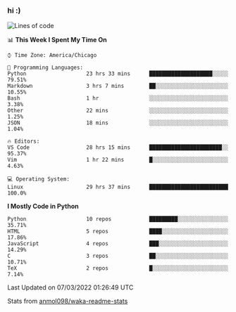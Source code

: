 ### hi :)

<!--START_SECTION:waka-->
![Lines of code](https://img.shields.io/badge/From%20Hello%20World%20I%27ve%20Written-480%20Thousand%20lines%20of%20code-blue)

📊 **This Week I Spent My Time On** 

```text
⌚︎ Time Zone: America/Chicago

💬 Programming Languages: 
Python                   23 hrs 33 mins      ████████████████████░░░░░   79.51% 
Markdown                 3 hrs 7 mins        ██░░░░░░░░░░░░░░░░░░░░░░░   10.55% 
Bash                     1 hr                ░░░░░░░░░░░░░░░░░░░░░░░░░   3.38% 
Other                    22 mins             ░░░░░░░░░░░░░░░░░░░░░░░░░   1.25% 
JSON                     18 mins             ░░░░░░░░░░░░░░░░░░░░░░░░░   1.04%

🔥 Editors: 
VS Code                  28 hrs 15 mins      ███████████████████████░░   95.37% 
Vim                      1 hr 22 mins        █░░░░░░░░░░░░░░░░░░░░░░░░   4.63%

💻 Operating System: 
Linux                    29 hrs 37 mins      █████████████████████████   100.0%

```

**I Mostly Code in Python** 

```text
Python                   10 repos            █████████░░░░░░░░░░░░░░░░   35.71% 
HTML                     5 repos             ████░░░░░░░░░░░░░░░░░░░░░   17.86% 
JavaScript               4 repos             ███░░░░░░░░░░░░░░░░░░░░░░   14.29% 
C                        3 repos             ██░░░░░░░░░░░░░░░░░░░░░░░   10.71% 
TeX                      2 repos             █░░░░░░░░░░░░░░░░░░░░░░░░   7.14%

```



 Last Updated on 07/03/2022 01:26:49 UTC
<!--END_SECTION:waka-->

Stats from [anmol098/waka-readme-stats](https://github.com/anmol098/waka-readme-stats)